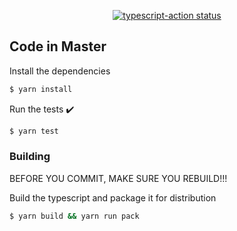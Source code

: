 <p align="center">
  <a href="https://github.com/actions/typescript-action/actions"><img alt="typescript-action status" src="https://github.com/actions/typescript-action/workflows/build-test/badge.svg"></a>
</p>

## Code in Master

Install the dependencies  
```bash
$ yarn install
```

Run the tests :heavy_check_mark:  
```bash
$ yarn test
```

### Building
BEFORE YOU COMMIT, MAKE SURE YOU REBUILD!!!

Build the typescript and package it for distribution
```bash
$ yarn build && yarn run pack
```



